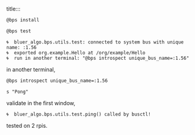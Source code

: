 title:::

```bash
@bps install
```

```bash
@bps test
```

```text
🌀  bluer_algo.bps.utils.test: connected to system bus with unique name: :1.56
🌀  exported org.example.Hello at /org/example/Hello
🌀  run in another terminal: "@bps introspect unique_bus_name=:1.56"
```

in another terminal,

```bash
@bps introspect unique_bus_name=:1.56
```

```text
s "Pong"
```

validate in the first window,

```text
🌀  bluer_algo.bps.utils.test.ping() called by busctl!
```

tested on 2 rpis.